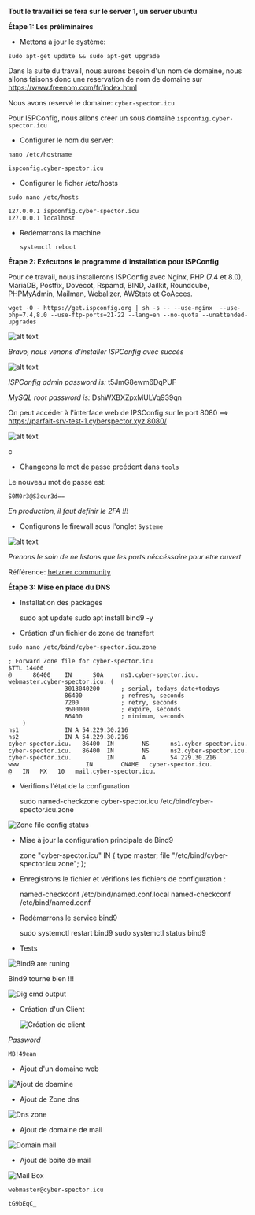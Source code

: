 **Tout le travail ici se fera sur le server 1, un server ubuntu**


**Étape 1: Les préliminaires**

- Mettons à jour le système:

`sudo apt-get update && sudo apt-get upgrade`

Dans la suite du travail, nous aurons besoin d'un nom de domaine, nous allons faisons donc une reservation de nom de domaine sur
https://www.freenom.com/fr/index.html

Nous avons reservé le domaine: `cyber-spector.icu`

Pour ISPConfig, nous allons creer un sous domaine `ispconfig.cyber-spector.icu`

- Configurer le nom du server:

`nano /etc/hostname`

    ispconfig.cyber-spector.icu

- Configurer le ficher /etc/hosts

`sudo nano /etc/hosts`

    127.0.0.1 ispconfig.cyber-spector.icu
    127.0.0.1 localhost

- Redémarrons la machine

    `systemctl reboot`

**Étape 2: Exécutons le programme d'installation pour ISPConfig** 

Pour ce travail, nous installerons ISPConfig avec Nginx, PHP (7.4 et 8.0), MariaDB, Postfix, Dovecot, Rspamd, BIND, Jailkit, Roundcube, PHPMyAdmin, Mailman, Webalizer, AWStats et GoAcces.

`wget -O - https://get.ispconfig.org | sh -s -- --use-nginx  --use-php=7.4,8.0 --use-ftp-ports=21-22 --lang=en --no-quota --unattended-upgrades`

![alt text](image.png)


_Bravo, nous venons d'installer ISPConfig avec succés_

![alt text](image-1.png)

 _ISPConfig admin password is:_ 
    t5JmG8ewm6DqPUF

 _MySQL root password is:_ 
    DshWXBXZpxMULVq939qn

On peut accéder à l'interface web de IPSConfig sur le port 8080 ==> https://parfait-srv-test-1.cyberspector.xyz:8080/

![alt text](image-2.png)

c
- Changeons le mot de passe prcédent dans `tools`

Le nouveau mot de passe est: 
    
    S0M0r3@S3cur3d==

_En production, il faut definir le 2FA !!!_

- Configurons le firewall sous l'onglet `Systeme`

![alt text](image-3.png)

_Prenons le soin de ne listons que les ports néccéssaire pour etre ouvert_


Réfférence: [hetzner community](https://community.hetzner.com/tutorials/how-to-install-ispconfig-on-ubuntu-20-04-lts)


**Étape 3: Mise en place du DNS** 

- Installation des packages

    sudo apt update 
    sudo apt install bind9 -y 

- Création d'un fichier de zone de transfert

`sudo nano /etc/bind/cyber-spector.icu.zone`

    
    ; Forward Zone file for cyber-spector.icu
    $TTL 14400
    @      86400    IN      SOA     ns1.cyber-spector.icu. webmaster.cyber-spector.icu. (
                    3013040200      ; serial, todays date+todays
                    86400           ; refresh, seconds
                    7200            ; retry, seconds
                    3600000         ; expire, seconds
                    86400           ; minimum, seconds
        )
    ns1             IN A 54.229.30.216
    ns2             IN A 54.229.30.216
    cyber-spector.icu.   86400  IN        NS      ns1.cyber-spector.icu.
    cyber-spector.icu.   86400  IN        NS      ns2.cyber-spector.icu.
    cyber-spector.icu.          IN        A       54.229.30.216
    www                   IN        CNAME   cyber-spector.icu.
    @   IN   MX   10   mail.cyber-spector.icu.

- Verifions l'état de la configuration

     sudo named-checkzone cyber-spector.icu /etc/bind/cyber-spector.icu.zone
 
![Zone file config status](image-17.png)


- Mise à jour la configuration principale de Bind9


    zone "cyber-spector.icu" IN {
            type master;
            file "/etc/bind/cyber-spector.icu.zone";
    };

- Enregistrons le fichier et vérifions les fichiers de configuration :


    named-checkconf  /etc/bind/named.conf.local 
    named-checkconf  /etc/bind/named.conf 

- Redémarrons le service bind9

    sudo systemctl restart bind9 
    sudo systemctl status bind9 

- Tests 

![Bind9 are runing](image-18.png)

Bind9 tourne bien !!!

![Dig cmd output](image-19.png)




- Création d'un Client

    ![Création de client](image-13.png)

_Password_

    MB!49ean


- Ajout d'un domaine web

![Ajout de doamine](image-14.png)

- Ajout de Zone dns 

![Dns zone](image-20.png)

- Ajout de domaine de mail

![Domain mail](image-21.png)

- Ajout de boite de mail

![Mail Box](image-22.png)

    webmaster@cyber-spector.icu

    tG9bEqC_





